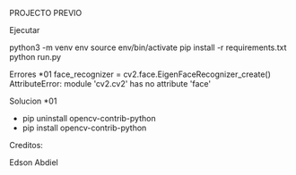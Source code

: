 PROJECTO PREVIO

Ejecutar

python3 -m venv env
source env/bin/activate
pip install -r requirements.txt
python run.py

Errores
\*01
face_recognizer = cv2.face.EigenFaceRecognizer_create()
AttributeError: module 'cv2.cv2' has no attribute 'face'

Solucion
\*01

- pip uninstall opencv-contrib-python
- pip install opencv-contrib-python

Creditos:

Edson
Abdiel
